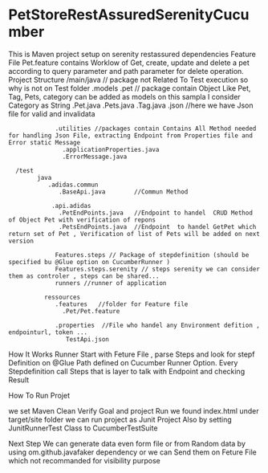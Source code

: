 # PetStoreRestAssuredSerenityCucumber

This is Maven project setup on serenity restassured dependencies
Feature File Pet.feature contains Worklow of Get, create, update and delete a pet according to query parameter 
and path parameter for delete operation.
Project Structure 
      /main/java      // package not Related To Test execution so why is not on Test folder
                .models
                   .pet  // package contain Object Like Pet, Tag, Pets, category can be added as models on this sampla I consider Category as String
                      .Pet.java
                      .Pets.java
                      .Tag.java
                    .json  //here we have Json file for valid and invalidata
                 
                  
                 .utilities //packages contain Contains All Method needed for handling Json File, extracting Endpoint from Properties file and Error static Message
                   .applicationProperties.java
                   .ErrorMessage.java
                   
      /test
            java  
               .adidas.commun  
                  .BaseApi.java        //Commun Method
           
                .api.adidas            
                  .PetEndPoints.java   //Endpoint to handel  CRUD Method of Object Pet with verification of repons
                  .PetsEndPoints.java  //Endpoint  to handel GetPet which return set of Pet , Verification of list of Pets will be added on next version 
                 
                 Features.steps // Package of stepdefinition (should be specified bu @Glue option on CucumberRunner )
                 Features.steps.serenity // steps serenity we can consider them as controler , steps can be shared... 
                 runners //runner of application 
                 
              ressources  
                 .features   //folder for Feature file
                   .Pet/Pet.feature
                 
                 .properties  //File who handel any Environment defition , endpointurl, token ...
                    TestApi.json
                    
                    
How It Works
Runner Start with Feture File , parse Steps and look for stepf Definition on @Glue Path defined on Cucumber Runner Option.
Every Stepdefinition call Steps that is layer to talk with Endpoint and checking Result 

How To Run Projet

we set Maven Clean Verify Goal and project Run we found index.html under target/site folder
we can run project as Junit Project Also by setting JunitRunnerTest Class to CucumberTestSuite

Next Step
We can generate data even form file or from Random data by using om.github.javafaker dependency or we can Send them on Feture File which not recommanded for visibility purpose
